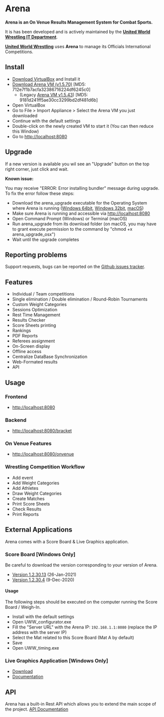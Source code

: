 # Arena

**Arena is an On Venue Results Management System for Combat Sports.**

It is has been developed and is actively maintained by the **[United World Wrestling IT Department](http://uww.io)**.

**[United World Wrestling](https://unitedworldwrestling.org)** uses **Arena** to manage its Officials International Competitions.

## Install

- [Download VirtualBox](https://www.virtualbox.org/wiki/Downloads) and Install it
- [Download Arena VM (v1.5.70)](https://we.tl/t-xlwwA0Lla9) [MD5: 712e7f1b7acfa32386716224df6245c0]
    - (Legacy [Arena VM v1.5.43](https://we.tl/t-aLRG4nx4aC)) [MD5: 9181d241ff5ae30cc3299bd2df481d6b]
- Open VirtualBox
- Go to File > Import Appliance > Select the Arena VM you just downloaded
- Continue with the default settings
- Double-click on the newly created VM to start it (You can then reduce this Window)
- Go to [http://localhost:8080](http://localhost:8080/)

## Upgrade

If a new version is available you wil see an "Upgrade" button on the top right corner, just click and wait.

**Known issue:** 

You may receive "ERROR: Error installing bundler" message during upgrade. To fix the error follow these steps:
- Download the arena_upgrade executable for the Operating System where Arena is running ([Windows 64bit](https://we.tl/t-VmvUfSvy59), [Windows 32bit](https://we.tl/t-uEbXF1tjID), [macOS](https://we.tl/t-rdW30UTKEd))
- Make sure Arena is running and accessible via [http://localhost:8080](http://localhost:8080/)
- Open Command Prompt (Windows) or Terminal (macOS)
- Run arena_upgrade from its download folder (on macOS, you may have to grant execute permission to the command by "chmod +x arena_upgrade_osx")
- Wait until the upgrade completes

## Reporting problems

Support requests, bugs can be reported on the [Github issues tracker](https://github.com/unitedworldwrestling/arena-public/issues).

## Features

- Individual / Team competitions
- Single elimination / Double elimination / Round-Robin Tournaments
- Custom Weight Categories
- Sessions Optimization
- Rest Time Management
- Results Checker
- Score Sheets printing
- Rankings
- PDF Reports
- Referees assignment
- On-Screen display
- Offline access
- Centralize DataBase Synchronization
- Web-Formated results
- API

## Usage

### Frontend
- [http://localhost:8080](http://localhost:8080)

### Backend

- [http://localhost:8080/bracket](http://localhost:8080/bracket)

### On Venue Features

- [http://localhost:8080/onvenue](http://localhost:8080/onvenue)

### Wrestling Competition Workflow

- Add event
- Add Weight Categories
- Add Athletes
- Draw Weight Categories
- Create Matches
- Print Score Sheets
- Check Results
- Print Reports

## External Applications

Arena comes with a Score Board & Live Graphics application.

### Score Board [Windows Only]

Be careful to download the version corresponding to your version of Arena.
- [Version 1.2.30.13](https://github.com/unitedworldwrestling/arena-public/raw/releases/uwwtiming/UWWtimingSetup_1.2.30.13.msi) (26-Jan-2021)
- [Version 1.2.30.4](https://we.tl/t-5WZjgVsgI1) (9-Dec-2020)

#### Usage
The following steps should be executed on the computer running the Score Board / Weigh-In.

- Install with the default settings
- Open UWW_configurator.exe
- Fill the "Server URL" with the Arena IP: ````192.168.1.1:8080```` (replace the IP address with the server IP)
- Select the Mat related to this Score Board (Mat A by default)
- Save
- Open UWW_timing.exe

### Live Graphics Application [Windows Only]

- [Download](https://we.tl/t-R6WNy1JiEZ)
- [Documentation](https://we.tl/t-AgRGognV6g)

## API

Arena has a built-in Rest API which allows you to extend the main scope of the project.
[API Documentation](http://arena.unitedworldwrestling.org/api/doc)
